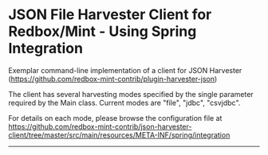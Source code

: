 JSON File Harvester Client for Redbox/Mint - Using Spring Integration
================================================================================

Exemplar command-line implementation of a client for JSON Harvester (https://github.com/redbox-mint-contrib/plugin-harvester-json)

The client has several harvesting modes specified by the single parameter required by the Main class. Current modes are "file", "jdbc", "csvjdbc".

For details on each mode, please browse the configuration file at https://github.com/redbox-mint-contrib/json-harvester-client/tree/master/src/main/resources/META-INF/spring/integration

--------------------------------------------------------------------------------


